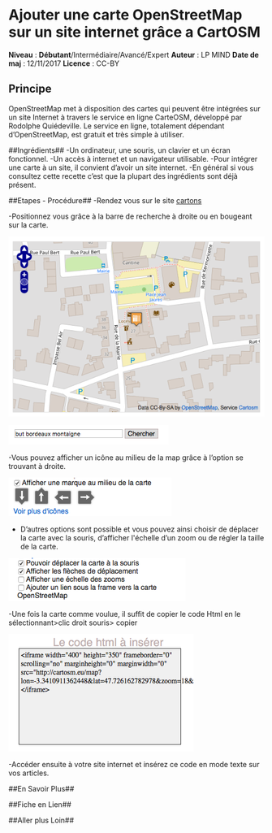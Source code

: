 # Ajouter une carte OpenStreetMap sur un site internet grâce a CartOSM

**Niveau** : **Débutant**/Intermédiaire/Avancé/Expert
**Auteur** : LP MIND
**Date de maj** : 12/11/2017
**Licence** : CC-BY

## Principe

OpenStreetMap met à disposition des cartes qui peuvent être intégrées sur un site Internet à travers le service en ligne CarteOSM, développé par Rodolphe Quiédeville. Le service en ligne, totalement dépendant d’OpenStreetMap, est gratuit et très simple à utiliser.

##Ingrédients##
-Un ordinateur, une souris, un clavier et un écran fonctionnel.
-Un accès à internet et un navigateur utilisable.
-Pour intégrer une carte à un site, il convient d’avoir un site internet.
-En général si vous consultez cette recette c’est que la plupart des ingrédients sont déjà présent.

##Etapes - Procédure##
-Rendez vous sur le site [cartons](http://cartosm.eu/)

-Positionnez vous grâce à la barre de recherche à droite ou en bougeant sur la carte.

![](images_cartosm/CarteOSM.png)

![](images_cartosm/BarreRechercheCartosm.png)

-Vous pouvez afficher un icône au milieu de la map grâce à l’option se trouvant à droite.

![](images_cartosm/IconeOSM.png)

- D’autres options sont possible et vous pouvez ainsi choisir de déplacer la carte avec la souris, d’afficher l'échelle d’un zoom ou de régler la taille de la carte.

![](images_cartosm/OptionCartosm.png)

-Une fois la carte comme voulue, il suffit de copier le code Html en le sélectionnant>clic droit souris> copier

![](images_cartosm/HTMLCartosm.png)

-Accéder ensuite à votre site internet et insérez ce code en mode texte sur vos articles.

##En Savoir Plus##

##Fiche en Lien##

##Aller plus Loin##

